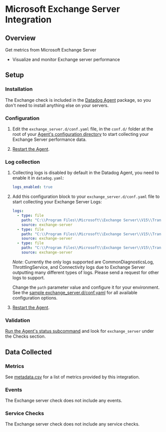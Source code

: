 # Microsoft Exchange Server Integration

## Overview

Get metrics from Microsoft Exchange Server

- Visualize and monitor Exchange server performance

## Setup

### Installation

The Exchange check is included in the [Datadog Agent][1] package, so you don't need to install anything else on your servers.

### Configuration

1. Edit the `exchange_server.d/conf.yaml` file, in the `conf.d/` folder at the root of your [Agent's configuration directory][2] to start collecting your Exchange Server performance data.

2. [Restart the Agent][3].

### Log collection

1. Collecting logs is disabled by default in the Datadog Agent, you need to enable it in `datadog.yaml`:

   ```yaml
   logs_enabled: true
   ```

2. Add this configuration block to your `exchange_server.d/conf.yaml` file to start collecting your Exchange Server Logs:

   ```yaml
   logs:
     - type: file
       path: "C:\\Program Files\\Microsoft\\Exchange Server\\V15\\TransportRoles\\Logs\\CommonDiagnosticsLog\\*"
       source: exchange-server
     - type: file
       path: "C:\\Program Files\\Microsoft\\Exchange Server\\V15\\TransportRoles\\Logs\\ThrottlingService\\*"
       source: exchange-server
     - type: file
       path: "C:\\Program Files\\Microsoft\\Exchange Server\\V15\\TransportRoles\\Logs\\Hub\\Connectivity\\*"
       source: exchange-server
   ```
    *Note*: Currently the only logs supported are CommonDiagnosticsLog, ThrottlingService, and Connectivity logs
    due to Exchange Server outputting many different types of logs.
    Please send a request for other logs to support.
    
   Change the `path` parameter value and configure it for your environment.
   See the [sample exchange_server.d/conf.yaml][4] for all available configuration options.

3. [Restart the Agent][3].


### Validation

[Run the Agent's status subcommand][5] and look for `exchange_server` under the Checks section.

## Data Collected

### Metrics

See [metadata.csv][6] for a list of metrics provided by this integration.

### Events

The Exchange server check does not include any events.

### Service Checks

The Exchange server check does not include any service checks.

[1]: https://app.datadoghq.com/account/settings#agent
[2]: https://docs.datadoghq.com/agent/guide/agent-configuration-files/#agent-configuration-directory
[3]: https://docs.datadoghq.com/agent/guide/agent-commands/#start-stop-and-restart-the-agent
[4]: https://github.com/DataDog/integrations-core/blob/master/exchange_server/datadog_checks/exchange_server/data/conf.yaml.example
[5]: https://docs.datadoghq.com/agent/guide/agent-commands/#agent-status-and-information
[6]: https://github.com/DataDog/integrations-core/blob/master/exchange_server/metadata.csv
